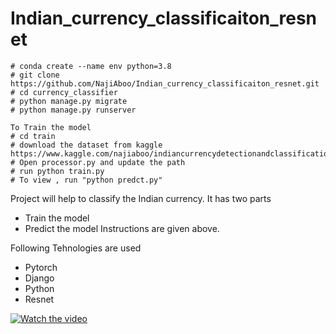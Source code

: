 # Indian_currency_classificaiton_resnet
    # conda create --name env python=3.8
    # git clone https://github.com/NajiAboo/Indian_currency_classificaiton_resnet.git
    # cd currency_classifier
    # python manage.py migrate
    # python manage.py runserver 
    
    To Train the model 
    # cd train 
    # download the dataset from kaggle  https://www.kaggle.com/najiaboo/indiancurrencydetectionandclassification
    # Open processor.py and update the path 
    # run python train.py 
    # To view , run "python predct.py"
    
Project will help to classify the Indian currency.
It has two parts 
   - Train the model 
   - Predict the model 
 Instructions are given above. 
 
Following Tehnologies are used
  - Pytorch 
  - Django
  - Python
  - Resnet 
 
 
[![Watch the video](https://i.imgur.com/vKb2F1B.png)](https://youtu.be/vt5fpE0bzSY)
 
    
